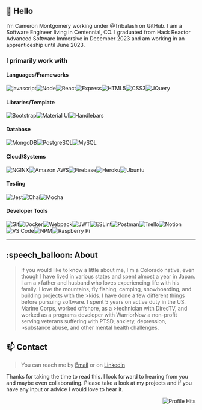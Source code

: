 <h2>👋 Hello</h2>
I’m Cameron Montgomery working under @Tribalash on GitHub. I am a Software Engineer living in Centennial, CO. I graduated from Hack Reactor Advanced Software Immersive in December 2023 and am working in an apprenticeship until June 2023.

### I primarily work with

<h4>Languages/Frameworks</h4>

<img src="https://img.shields.io/badge/JavaScript-323330?style=for-the-badge&logo=javascript&logoColor=F7DF1E" alt="javascript"/><img src="https://img.shields.io/badge/Node.js-339933?style=for-the-badge&logo=nodedotjs&logoColor=white" alt="Node"/><img src="https://img.shields.io/badge/React-20232A?style=for-the-badge&logo=react&logoColor=61DAFB" alt="React"/><img src="https://img.shields.io/badge/Express.js-000000?style=for-the-badge&logo=express&logoColor=white" alt="Express"/><img src="https://img.shields.io/badge/HTML5-E34F26?style=for-the-badge&logo=html5&logoColor=white" alt="HTML5"/><img src="https://img.shields.io/badge/CSS3-1572B6?style=for-the-badge&logo=css3&logoColor=white" alt="CSS3"/><img src="https://img.shields.io/badge/jQuery-0769AD?style=for-the-badge&logo=jquery&logoColor=white" alt="JQuery"/>

<h4>Libraries/Template</h4>

<img src="https://img.shields.io/badge/Bootstrap-563D7C?style=for-the-badge&logo=bootstrap&logoColor=white" alt="Bootstrap"/><img src="https://img.shields.io/badge/Material%20UI-007FFF?style=for-the-badge&logo=mui&logoColor=white" alt="Material UI"/><img src="https://img.shields.io/badge/Handlebars.js-f0772b?style=for-the-badge&logo=handlebarsdotjs&logoColor=black" alt="Handlebars"/>

<h4>Database</h4>

<img src="https://img.shields.io/badge/MongoDB-4EA94B?style=for-the-badge&logo=mongodb&logoColor=white" alt="MongoDB"/><img src="https://img.shields.io/badge/PostgreSQL-316192?style=for-the-badge&logo=postgresql&logoColor=white" alt="PostgreSQL"/><img src="https://img.shields.io/badge/MySQL-005C84?style=for-the-badge&logo=mysql&logoColor=white" alt="MySQL"/>

<h4>Cloud/Systems</h4>

<img src="https://img.shields.io/badge/Nginx-009639?style=for-the-badge&logo=nginx&logoColor=white" alt="NGINX"/><img src="https://img.shields.io/badge/Amazon_AWS-FF9900?style=for-the-badge&logo=amazonaws&logoColor=white" alt="Amazon AWS"/><img src="https://img.shields.io/badge/firebase-ffca28?style=for-the-badge&logo=firebase&logoColor=black" alt="Firebase"/><img src="https://img.shields.io/badge/Heroku-430098?style=for-the-badge&logo=heroku&logoColor=white" alt="Heroku"/><img src="https://img.shields.io/badge/Ubuntu-E95420?style=for-the-badge&logo=ubuntu&logoColor=white" alt="Ubuntu"/>

<h4>Testing</h4>

<img src="https://img.shields.io/badge/Jest-C21325?style=for-the-badge&logo=jest&logoColor=white" alt="Jest"/><img src="https://img.shields.io/badge/chai-A30701?style=for-the-badge&logo=chai&logoColor=white" alt="Chai"/><img src="https://img.shields.io/badge/Mocha-8D6748?style=for-the-badge&logo=Mocha&logoColor=white" alt="Mocha"/>

<h4>Developer Tools</h4>

<img src="https://img.shields.io/badge/GIT-E44C30?style=for-the-badge&logo=git&logoColor=white" alt="Git"/><img src="https://img.shields.io/badge/Docker-2CA5E0?style=for-the-badge&logo=docker&logoColor=white" alt="Docker"/><img src="https://img.shields.io/badge/Webpack-8DD6F9?style=for-the-badge&logo=Webpack&logoColor=white" alt="Webpack"/><img src="https://img.shields.io/badge/JWT-000000?style=for-the-badge&logo=JSON%20web%20tokens&logoColor=white" alt="JWT"/><img src="https://img.shields.io/badge/eslint-3A33D1?style=for-the-badge&logo=eslint&logoColor=white" alt="ESLint"/><img src="https://img.shields.io/badge/Postman-FF6C37?style=for-the-badge&logo=Postman&logoColor=white" alt="Postman"/><img src="https://img.shields.io/badge/Trello-0052CC?style=for-the-badge&logo=trello&logoColor=white" alt="Trello"/><img src="https://img.shields.io/badge/Notion-000000?style=for-the-badge&logo=notion&logoColor=white" alt="Notion"/><img src="https://img.shields.io/badge/VSCode-0078D4?style=for-the-badge&logo=visual%20studio%20code&logoColor=white" alt="VS Code"/><img src="https://img.shields.io/badge/npm-CB3837?style=for-the-badge&logo=npm&logoColor=white" alt="NPM"/><img src="https://img.shields.io/badge/Raspberry%20Pi-A22846?style=for-the-badge&logo=Raspberry%20Pi&logoColor=white" alt="Raspberry Pi"/>

<hr>

<h2>:speech_balloon: About</h2> 

>If you would like to know a little about me, I'm a Colorado native, even though I have lived in various states and spent almost a year in Japan. I am a >father and husband who loves experiencing life with his family. I love the mountains, fly fishing, camping, snowboarding, and building projects with the >kids. I have done a few different things before pursuing software. I spent 5 years on active duty in the US. Marine Corps, worked offshore, as a >technician with DirecTV, and worked as a programs developer with WarriorNow a non-profit serving veterans suffering with PTSD, anxiety, depression, >substance abuse, and other mental health challenges. 

<h2>📫 Contact</h2> 

>You can reach me by [Email](jc.montgomery0102@gmail.com) or on [Linkedin](https://www.linkedin.com/in/jcameronmontgomery/)

Thanks for taking the time to read this. I look forward to hearing from you and maybe even collaborating. Please take a look at my projects and if you have any input or advice I would love to hear it.

<img src="https://hits.seeyoufarm.com/api/count/incr/badge.svg?url=https%3A%2F%2Fgithub.com%2F{username}1212%2Fhit-counter" alt="Profile Hits" align="right"/>

